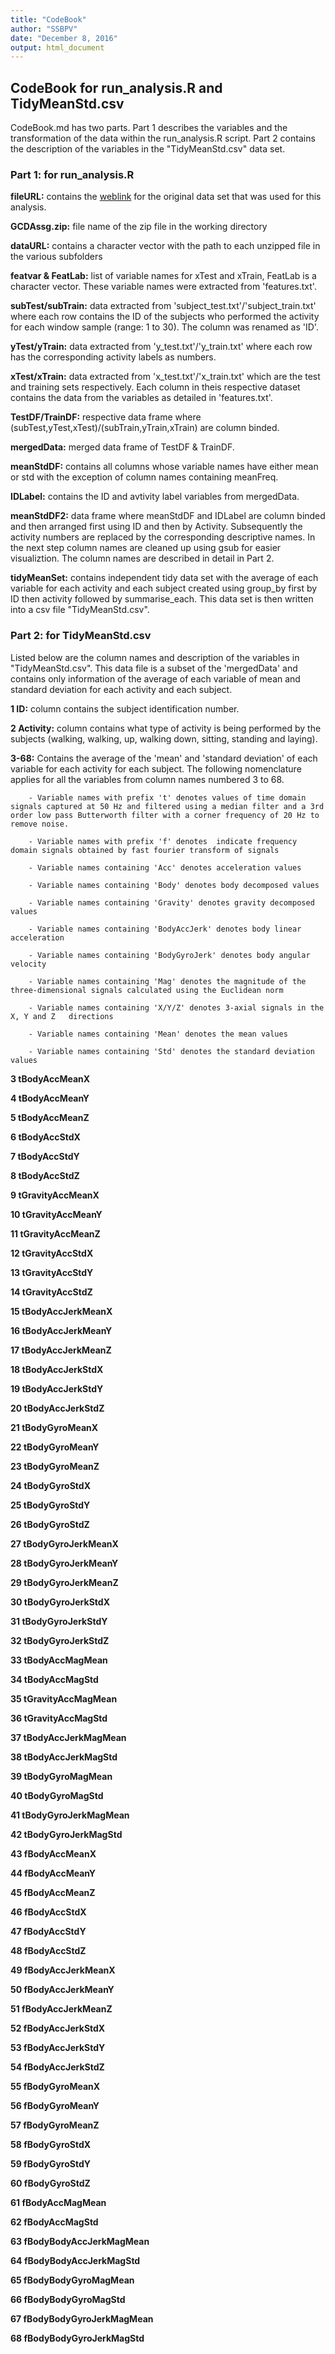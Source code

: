 ```yaml
---
title: "CodeBook"
author: "SSBPV"
date: "December 8, 2016"
output: html_document
---
```



## CodeBook for run_analysis.R and TidyMeanStd.csv

CodeBook.md has two parts. Part 1 describes the variables and the transformation of the data within the run_analysis.R script. Part 2 contains the description of the variables in the "TidyMeanStd.csv" data set.

### Part 1: for run_analysis.R

**fileURL:** contains the [weblink](https://d396qusza40orc.cloudfront.net/getdata%2Fprojectfiles%2FUCI%20HAR%20Dataset.zip) for the original data set that was used for this analysis.

**GCDAssg.zip:** file name of the zip file in the working directory

**dataURL:** contains a character vector with the path to each unzipped file in the various subfolders

**featvar & FeatLab:** list of variable names for xTest and xTrain, FeatLab is a character vector. These variable names were extracted from 'features.txt'.

**subTest/subTrain:** data extracted from 'subject_test.txt'/'subject_train.txt' where each row contains the ID of the subjects who performed the activity for each window sample (range: 1 to 30). The column was renamed as 'ID'.

**yTest/yTrain:** data extracted from 'y_test.txt'/'y_train.txt' where each row has the corresponding activity labels as numbers.

**xTest/xTrain:** data extracted from 'x_test.txt'/'x_train.txt' which are the test and training sets respectively. Each column in theis respective dataset contains the data from the variables as detailed in 'features.txt'.

**TestDF/TrainDF:** respective data frame where (subTest,yTest,xTest)/(subTrain,yTrain,xTrain) are column binded.

**mergedData:** merged data frame of TestDF & TrainDF.

**meanStdDF:** contains all columns whose variable names have either mean or std with the exception of column names containing meanFreq.

**IDLabel:** contains the ID and avtivity label variables from mergedData.

**meanStdDF2:** data frame where meanStdDF and IDLabel are column binded and then arranged first using ID and then by Activity. Subsequently the activity numbers are replaced by the corresponding descriptive names. In the next step column names are cleaned up using gsub for easier visualiztion. The column names are described in detail in Part 2.

**tidyMeanSet:** contains independent tidy data set with the average of each variable for each activity and each subject created using group_by first by ID then activity followed by summarise_each. This data set is then written into a csv file "TidyMeanStd.csv".

### Part 2: for TidyMeanStd.csv
Listed below are the column names and description of the variables in "TidyMeanStd.csv". This data file is a subset of the 'mergedData' and contains only information of the average of each variable of mean and standard deviation for each activity and each subject.

**1 ID:** column contains the subject identification number.

**2 Activity:** column contains what type of activity is being performed by the subjects (walking, walking, up, walking down, sitting, standing and laying). 

**3-68:** Contains the average of the 'mean' and 'standard deviation' of each variable for each activity for each subject. The following nomenclature applies for all the variables from column names numbered 3 to 68.

        - Variable names with prefix 't' denotes values of time domain signals captured at 50 Hz and filtered using a median filter and a 3rd order low pass Butterworth filter with a corner frequency of 20 Hz to remove noise. 
        
        - Variable names with prefix 'f' denotes  indicate frequency domain signals obtained by fast fourier transform of signals
        
        - Variable names containing 'Acc' denotes acceleration values
        
        - Variable names containing 'Body' denotes body decomposed values
        
        - Variable names containing 'Gravity' denotes gravity decomposed values 
        
        - Variable names containing 'BodyAccJerk' denotes body linear acceleration 
        
        - Variable names containing 'BodyGyroJerk' denotes body angular velocity 
        
        - Variable names containing 'Mag' denotes the magnitude of the three-dimensional signals calculated using the Euclidean norm
        
        - Variable names containing 'X/Y/Z' denotes 3-axial signals in the X, Y and Z   directions
        
        - Variable names containing 'Mean' denotes the mean values
         
        - Variable names containing 'Std' denotes the standard deviation values



**3 tBodyAccMeanX**

**4 tBodyAccMeanY**

**5 tBodyAccMeanZ**

**6 tBodyAccStdX**

**7 tBodyAccStdY**

**8 tBodyAccStdZ**

**9 tGravityAccMeanX**

**10 tGravityAccMeanY**

**11 tGravityAccMeanZ**

**12 tGravityAccStdX**

**13 tGravityAccStdY**

**14 tGravityAccStdZ**

**15 tBodyAccJerkMeanX**

**16 tBodyAccJerkMeanY**

**17 tBodyAccJerkMeanZ**

**18 tBodyAccJerkStdX**

**19 tBodyAccJerkStdY**

**20 tBodyAccJerkStdZ**

**21 tBodyGyroMeanX**

**22 tBodyGyroMeanY**

**23 tBodyGyroMeanZ**

**24 tBodyGyroStdX**

**25 tBodyGyroStdY**

**26 tBodyGyroStdZ**

**27 tBodyGyroJerkMeanX**

**28 tBodyGyroJerkMeanY**

**29 tBodyGyroJerkMeanZ**

**30 tBodyGyroJerkStdX**

**31 tBodyGyroJerkStdY**

**32 tBodyGyroJerkStdZ**

**33 tBodyAccMagMean**

**34 tBodyAccMagStd**

**35 tGravityAccMagMean**

**36 tGravityAccMagStd**

**37 tBodyAccJerkMagMean**

**38 tBodyAccJerkMagStd**

**39 tBodyGyroMagMean**

**40 tBodyGyroMagStd**

**41 tBodyGyroJerkMagMean**

**42 tBodyGyroJerkMagStd**

**43 fBodyAccMeanX**

**44 fBodyAccMeanY**

**45 fBodyAccMeanZ**

**46 fBodyAccStdX**

**47 fBodyAccStdY**

**48 fBodyAccStdZ**

**49 fBodyAccJerkMeanX**

**50 fBodyAccJerkMeanY**

**51 fBodyAccJerkMeanZ**

**52 fBodyAccJerkStdX**

**53 fBodyAccJerkStdY**

**54 fBodyAccJerkStdZ**

**55 fBodyGyroMeanX**

**56 fBodyGyroMeanY**

**57 fBodyGyroMeanZ**

**58 fBodyGyroStdX**

**59 fBodyGyroStdY**

**60 fBodyGyroStdZ**

**61 fBodyAccMagMean**

**62 fBodyAccMagStd**

**63 fBodyBodyAccJerkMagMean**

**64 fBodyBodyAccJerkMagStd**

**65 fBodyBodyGyroMagMean**

**66 fBodyBodyGyroMagStd**

**67 fBodyBodyGyroJerkMagMean**

**68 fBodyBodyGyroJerkMagStd**

